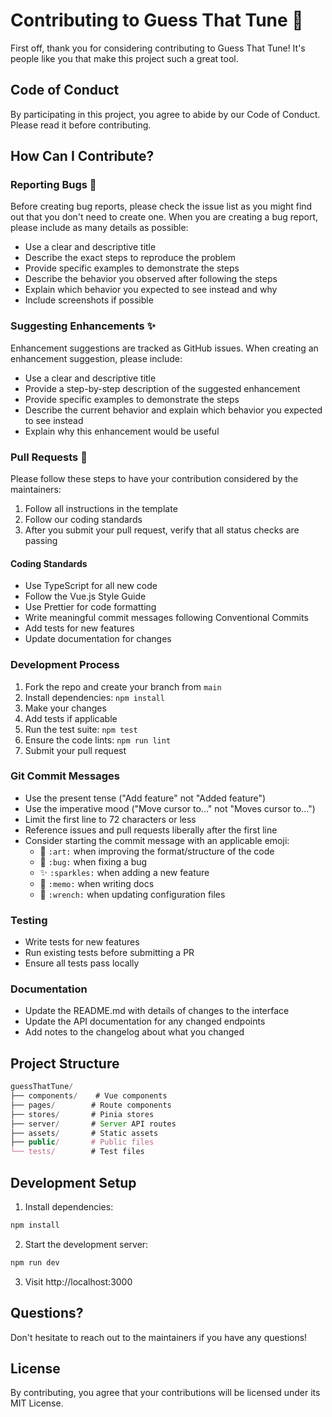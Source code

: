# Contributing to Guess That Tune 🎵

First off, thank you for considering contributing to Guess That Tune! It's people like you that make this project such a great tool.

## Code of Conduct

By participating in this project, you agree to abide by our Code of Conduct. Please read it before contributing.

## How Can I Contribute?

### Reporting Bugs 🐛

Before creating bug reports, please check the issue list as you might find out that you don't need to create one. When you are creating a bug report, please include as many details as possible:

* Use a clear and descriptive title
* Describe the exact steps to reproduce the problem
* Provide specific examples to demonstrate the steps
* Describe the behavior you observed after following the steps
* Explain which behavior you expected to see instead and why
* Include screenshots if possible

### Suggesting Enhancements ✨

Enhancement suggestions are tracked as GitHub issues. When creating an enhancement suggestion, please include:

* Use a clear and descriptive title
* Provide a step-by-step description of the suggested enhancement
* Provide specific examples to demonstrate the steps
* Describe the current behavior and explain which behavior you expected to see instead
* Explain why this enhancement would be useful

### Pull Requests 🚀

Please follow these steps to have your contribution considered by the maintainers:

1. Follow all instructions in the template
2. Follow our coding standards
3. After you submit your pull request, verify that all status checks are passing

#### Coding Standards

* Use TypeScript for all new code
* Follow the Vue.js Style Guide
* Use Prettier for code formatting
* Write meaningful commit messages following Conventional Commits
* Add tests for new features
* Update documentation for changes

### Development Process

1. Fork the repo and create your branch from `main`
2. Install dependencies: `npm install`
3. Make your changes
4. Add tests if applicable
5. Run the test suite: `npm test`
6. Ensure the code lints: `npm run lint`
7. Submit your pull request

### Git Commit Messages

* Use the present tense ("Add feature" not "Added feature")
* Use the imperative mood ("Move cursor to..." not "Moves cursor to...")
* Limit the first line to 72 characters or less
* Reference issues and pull requests liberally after the first line
* Consider starting the commit message with an applicable emoji:
    * 🎨 `:art:` when improving the format/structure of the code
    * 🐛 `:bug:` when fixing a bug
    * ✨ `:sparkles:` when adding a new feature
    * 📝 `:memo:` when writing docs
    * 🔧 `:wrench:` when updating configuration files

### Testing

* Write tests for new features
* Run existing tests before submitting a PR
* Ensure all tests pass locally

### Documentation

* Update the README.md with details of changes to the interface
* Update the API documentation for any changed endpoints
* Add notes to the changelog about what you changed

## Project Structure

```typescript
guessThatTune/
├── components/    # Vue components
├── pages/        # Route components
├── stores/       # Pinia stores
├── server/       # Server API routes
├── assets/       # Static assets
├── public/       # Public files
└── tests/        # Test files
```

## Development Setup

1. Install dependencies:
```bash
npm install
```

2. Start the development server:
```bash
npm run dev
```

3. Visit http://localhost:3000

## Questions?

Don't hesitate to reach out to the maintainers if you have any questions!

## License

By contributing, you agree that your contributions will be licensed under its MIT License.